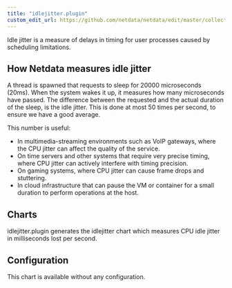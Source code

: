 ```yaml
---
title: "idlejitter.plugin"
custom_edit_url: https://github.com/netdata/netdata/edit/master/collectors/idlejitter.plugin/README.md
---
```




Idle jitter is a measure of delays in timing for user processes caused by scheduling limitations.

## How Netdata measures idle jitter

A thread is spawned that requests to sleep for 20000 microseconds (20ms).
When the system wakes it up, it measures how many microseconds have passed.
The difference between the requested and the actual duration of the sleep, is the idle jitter.
This is done at most 50 times per second, to ensure we have a good average. 

This number is useful:

- In multimedia-streaming environments such as VoIP gateways, where the CPU jitter can affect the quality of the service.
- On time servers and other systems that require very precise timing, where CPU jitter can actively interfere with timing precision.
- On gaming systems, where CPU jitter can cause frame drops and stuttering.
- In cloud infrastructure that can pause the VM or container for a small duration to perform operations at the host.

## Charts

idlejitter.plugin generates the idlejitter chart which measures CPU idle jitter in milliseconds lost per second. 

## Configuration

This chart is available without any configuration. 


